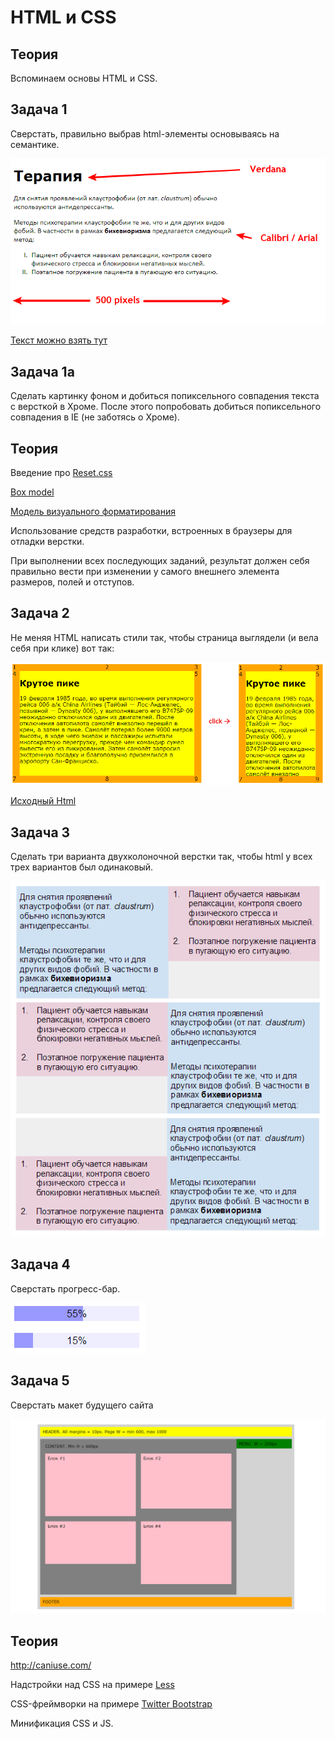 HTML и CSS
===

Теория
------

Вспоминаем основы HTML и CSS.

Задача 1
--------
Сверстать, правильно выбрав html-элементы основываясь на семантике.

![Макет text](text.png)

[Текст можно взять тут](text.txt)


Задача 1а
----------
Сделать картинку фоном и добиться попиксельного совпадения текста с версткой в Хроме.
После этого попробовать добиться попиксельного совпадения в IE (не заботясь о Хроме). 

Теория
-------
Введение про [Reset.css](http://habrahabr.ru/post/45296/)

[Box model](http://www.w3.org/TR/CSS2/box.html)

[Модель визуального форматирования](http://www.umade.ru/resources/specifications/CSS2/visuren.html)

Использование средств разработки, встроенных в браузеры для отладки верстки.


При выполнении всех последующих заданий, результат должен себя правильно вести 
при изменении у самого внешнего элемента размеров, полей и отступов.

Задача 2
--------
Не меняя HTML написать стили так, чтобы страница выглядели (и вела себя при клике) вот так:

![Макет 9-grid](9grid.png)

[Исходный Html](9grid.html)


Задача 3
--------
Сделать три варианта двухколоночной верстки так, чтобы html у всех трех вариантов был одинаковый.

![Макет columns](columns.png)

Задача 4
--------
Сверстать прогресс-бар.

![Макет progressbar](progressbar.png)


Задача 5
--------
Сверстать макет будущего сайта

![Макет layout](layout.png)

Теория
------

http://caniuse.com/

Надстройки над CSS на примере [Less](http://lesscss.org/)

CSS-фреймворки на примере [Twitter Bootstrap](http://twitter.github.com/bootstrap/)

Минификация CSS и JS.

